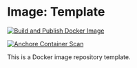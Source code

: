# Image: Template

[![Build and Publish Docker Image](https://github.com/fr-platform/img-template/actions/workflows/docker-img.yml/badge.svg)](https://github.com/fr-platform/img-template/actions/workflows/docker-img.yml)

[![Anchore Container Scan](https://github.com/fr-platform/img-template/actions/workflows/anchore.yml/badge.svg)](https://github.com/fr-platform/img-template/actions/workflows/anchore.yml)

This is a Docker image repository template.
